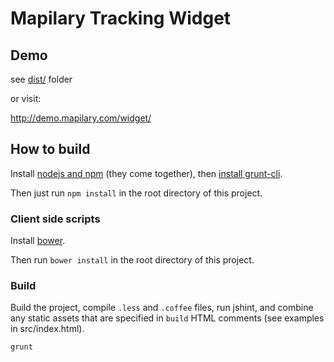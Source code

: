 Mapilary Tracking Widget
========================================

## Demo

see [dist/](dist/) folder

or visit:

http://demo.mapilary.com/widget/

## How to build

Install [nodejs and npm](http://nodejs.org/download/) (they come together), then [install grunt-cli](http://gruntjs.com/getting-started).

Then just run `npm install` in the root directory of this project.

### Client side scripts

Install [bower](http://bower.io/#installing-bower).

Then run `bower install` in the root directory of this project.

### Build

Build the project, compile `.less` and `.coffee` files, run jshint, and combine any static assets that are specified in `build` HTML comments (see examples in src/index.html).

    grunt
